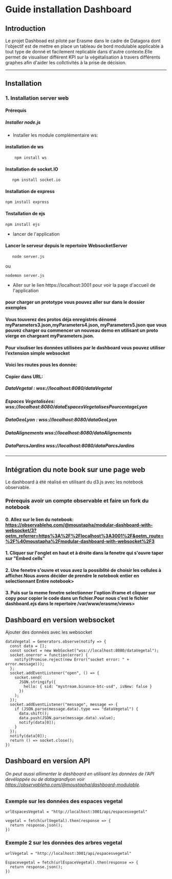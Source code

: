 # Guide installation Dashboard

## Introduction
Le projet Dashboad est piloté par Erasme  dans le cadre de Datagora dont l'objectif est de mettre en place un tableau de bord modulable applicable à tout type de donné et facilement replicable dans d'autre contexte.Elle permet de visualiser différent KPI sur la végétalisation à travers différents graphes afin d'aider les collctivités à la prise de décision.

---
## Installation 

### 1. Installation server web  

#### Prérequis
#####  Installer node.js

* Installer les module complémentaire ws:
#### installation de ws

```
    npm install ws
```
#### Installation de socket.IO
```
   npm install socket.io
```
#### Installation de express
```
npm install express

```
#### Tnstallation de ejs

```
npm install ejs

```


* lancer de l'application 

#### Lancer le serveur  depuis le repertoire WebsocketServer

```
   node server.js
```
ou
```
nodemon server.js
```

* Aller sur le lien https://localhost:3001 pour voir la page d'accueil de l'application

#### pour charger un prototype vous pouvez aller sur   dans le dossier  exemples

#### Vous touverez des protos déja enregistrés dénomé myParameters3.json,myParameters4.json, myParameters5.json  que vous pouvez charger ou commencer un nouveau demo en utilisant un proto vierge en chargeant myParameters.json.


#### Pour visuliser les données  utilisées par le dashboard vous pouvez utiliser l’extension simple websocket 

#### Voici les routes pous les donnée:

#### Copier dans URL:

##### DataVegetal  :                       wss://localhost:8080/dataVegetal

##### Espaces Vegetalisées:           wss://localhost:8080/dataEspacesVegetalisesPourcentageLyon

##### DataGeoLyon :                     wss://localhost:8080/dataGeoLyon

##### DataAlignements                  wss://localhost:8080/dataAlignements

##### DataParcsJardins                  wss://localhost:8080/dataParcsJardins

---

## Intégration du note book sur une page web

Le dashboard à été réalisé en utilisant du d3.js avec les notebook observable.

### Prérequis avoir un compte observable et faire un fork du notebook

#### 0. Allez sur le lien du notebook: https://observablehq.com/@moustapha/modular-dashboard-with-websocket/3?oetm_referrer=https%3A%2F%2Flocalhost%3A3001%2F&oetm_route=%2F%40moustapha%2Fmodular-dashboard-with-websocket%2F3


#### 1. Cliquer sur l'onglet en haut et à droite dans la fenetre qui s'ouvre taper sur "Embed cells"

#### 2. Une fenetre s'ouvre et vous avez la possiblité de choisir les cellules à afficher.Nous avons décider de prendre le notebook entier en selectionnant Entire notebook>

#### 3. Puis sur la meme fenetre selectionner l'option iframe et cliquer sur copy pour copier le code dans un fichier.Pour nous c'est le fichier dashboard.ejs dans le repertoire /var/www/erasme/views>

## Dashboard en version websocket
Ajouter des données avec les websocket
```
dataVegetal = Generators.observe(notify => {
  const data = [];
  const socket = new WebSocket("wss://localhost:8080/dataVegetal");
  socket.onerror = function(error) {
    notify(Promise.reject(new Error("socket error: " + error.message)));
  };
  socket.addEventListener("open", () => {
    socket.send(
      JSON.stringify({
        hello: { sid: "mystream.binance-btc-usd", isNew: false }
      })
    );
  });
  socket.addEventListener("message", message => {
    if (JSON.parse(message.data).type === "dataVegetal") {
      data.shift();
      data.push(JSON.parse(message.data).value);
      notify(data[0]);
    }
  });
  notify(data[0]);
  return () => socket.close();
})

```
## Dashboard en version API

###### On peut aussi allimenter le dashboard en utilisant les données de l'API devéloppée ou de datagrandlyon voir https://observablehq.com/@moustapha/dashboard-modulable.

### Exemple sur les données des espaces vegetal

```
urlEspacesVegetal = "http://localhost:3001/api/espacesvegetal"

```

```
vegetal = fetch(urlVegetal).then(response => {
  return response.json();
})
```
### Exemple 2 sur les données des arbres vegetal

```
urlVegetal = "http://localhost:3001/api/espacesvegetal"
```
```
Espacevegetal = fetch(urlEspaceVegetal).then(response => {
  return response.json();
})
```
